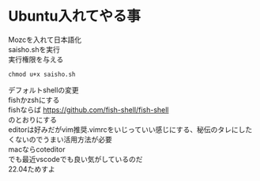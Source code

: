 # Ubuntu入れてやる事
Mozcを入れて日本語化  
saisho.shを実行  
実行権限を与える  

```
chmod u+x saisho.sh
```
デフォルトshellの変更  
fishかzshにする  
fishならば https://github.com/fish-shell/fish-shell  
のとおりにする  
editorは好みだがvim推奨.vimrcをいじっていい感じにする、秘伝のタレにしたくないのでうまい活用方法が必要  
macならcoteditor  
でも最近vscodeでも良い気がしているのだ   
22.04ためすよ